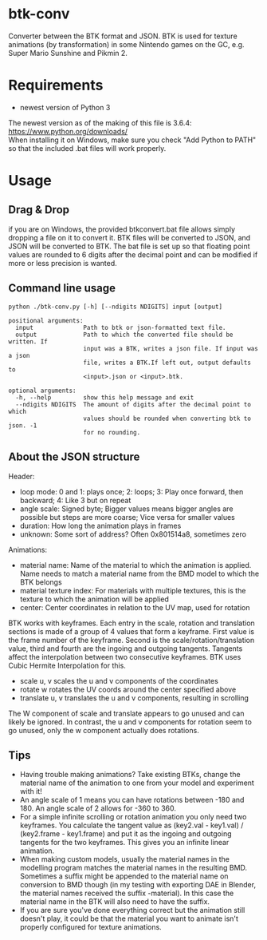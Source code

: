# btk-conv
Converter between the BTK format and JSON. BTK is used for texture animations (by transformation) in some Nintendo games on the GC, e.g. Super Mario Sunshine and Pikmin 2.

# Requirements
* newest version of Python 3 

The newest version as of the making of this file is 3.6.4: https://www.python.org/downloads/ <br>
When installing it on Windows, make sure you check "Add Python to PATH" so that the included .bat files will work properly.

# Usage
## Drag & Drop
if you are on Windows, the provided btkconvert.bat file allows simply dropping a file on it to convert it.
BTK files will be converted to JSON, and JSON will be converted to BTK. The bat file is set up so that floating point values are rounded to 6 digits after the decimal point and can be modified if more or less precision is wanted.

## Command line usage
```
python ./btk-conv.py [-h] [--ndigits NDIGITS] input [output]

positional arguments:
  input              Path to btk or json-formatted text file.
  output             Path to which the converted file should be written. If
                     input was a BTK, writes a json file. If input was a json
                     file, writes a BTK.If left out, output defaults to
                     <input>.json or <input>.btk.

optional arguments:
  -h, --help         show this help message and exit
  --ndigits NDIGITS  The amount of digits after the decimal point to which
                     values should be rounded when converting btk to json. -1
                     for no rounding.
```

## About the JSON structure
Header:
* loop mode: 0 and 1: plays once; 2: loops; 3: Play once forward, then backward; 4: Like 3 but on repeat
* angle scale: Signed byte; Bigger values means bigger angles are possible but steps are more coarse; Vice versa for smaller values
* duration: How long the animation plays in frames
* unknown: Some sort of address? Often 0x801514a8, sometimes zero

Animations:
* material name: Name of the material to which the animation is applied. Name needs to match a material name from the BMD model to which the BTK belongs
* material texture index: For materials with multiple textures, this is the texture to which the animation will be applied
* center: Center coordinates in relation to the UV map, used for rotation

BTK works with keyframes. Each entry in the scale, rotation and translation sections is made of a group of 4 values that form a keyframe. 
First value is the frame number of the keyframe. 
Second is the scale/rotation/translation value, third and fourth are the ingoing and outgoing tangents. 
Tangents affect the interpolation between two consecutive keyframes. BTK uses Cubic Hermite Interpolation for this.

* scale u, v scales the u and v components of the coordinates
* rotate w rotates the UV coords around the center specified above
* translate u, v translates the u and v components, resulting in scrolling

The W component of scale and translate appears to go unused and can likely be ignored.
In contrast, the u and v components for rotation seem to go unused, only the w component actually does rotations.

## Tips
* Having trouble making animations? Take existing BTKs, change the material name of the animation to one from your model and experiment with it!
* An angle scale of 1 means you can have rotations between -180 and 180. An angle scale of 2 allows for -360 to 360.
* For a simple infinite scrolling or rotation animation you only need two keyframes. 
You calculate the tangent value as (key2.val - key1.val) / (key2.frame - key1.frame) and put it as the ingoing and outgoing tangents for the two keyframes.
This gives you an infinite linear animation.
* When making custom models, usually the material names in the modelling program matches the material names in the resulting BMD. Sometimes
a suffix might be appended to the material name on conversion to BMD though (in my testing with exporting DAE in Blender, the material names received
the suffix -material). In this case the material name in the BTK will also need to have the suffix.
* If you are sure you've done everything correct but the animation still doesn't play, it could be that the material you want to animate isn't properly
configured for texture animations.

